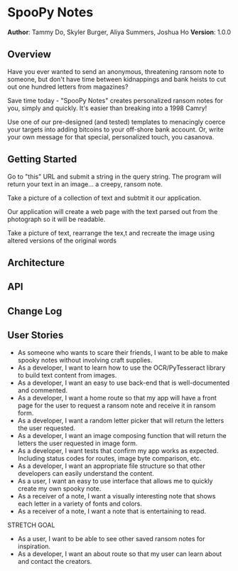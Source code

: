 # SpooPy Notes
**Author**: Tammy Do, Skyler Burger, Aliya Summers, Joshua Ho 
**Version**: 1.0.0


## Overview
Have you ever wanted to send an anonymous, threatening ransom note to someone, but don't have time between kidnappings and bank heists to cut out one hundred letters from magazines?   

Save time today - "SpooPy Notes" creates personalized ransom notes for you, simply and quickly. It's easier than breaking into a 1998 Camry!

Use one of our pre-designed (and tested) templates to menacingly coerce your targets into adding bitcoins to your off-shore bank account.  Or, write your own message for that special, personalized touch, you casanova.

## Getting Started
<!-- What are the steps that a user must take in order to build this app on their own machine and get it running? -->

Go to "this" URL and submit a string in the query string.  The program will return your text in an image... a creepy, ransom note. 

Take a picture of a collection of text and subtmit it our application. 

Our application will create a web page with the text parsed out from the photograph so it will be readable.

Take a picture of text, rearrange the tex,t and recreate the image using altered versions of the original words

## Architecture
<!-- Provide a detailed description of the application design. What technologies (languages, libraries, etc) you're using, and any other relevant design information. This is also an area which you can include any visuals; flow charts, example usage gifs, screen captures, etc.-->

## API
<!-- Provide detailed instructions for your applications usage. This should include any methods or endpoints available to the user/client/developer. Each section should be formatted to provide clear syntax for usage, example calls including input data requirements and options, and example responses or return values. -->

## Change Log
<!-- Use this are to document the iterative changes made to your application as each feature is successfully implemented. Use time stamps. Here's an example:

01-01-2001 4:59pm - Added functionality to add and delete some things.
-->

## User Stories

- As someone who wants to scare their friends, I want to be able to make spooky notes without involving craft supplies.
- As a developer, I want to learn how to use the OCR/PyTesseract library to build text content from images.
- As a developer, I want an easy to use back-end that is well-documented and commented.
- As a developer, I want a home route so that my app will have a front page for the user to request a ransom note and receive it in ransom form.
- As a developer, I want a random letter picker that will return the letters the user requested.
- As a developer, I want an image composing function that will return the letters the user requested in image form.
- As a developer, I want tests that confirm my app works as expected. Including status codes for routes, image byte comparison, etc.
- As a developer, I want an appropriate file structure so that other developers can easily understand the content. 
- As a user, I want an easy to use interface that allows me to quickly create my own spooky note.
- As a receiver of a note, I want a visually interesting note that shows each letter in a variety of fonts and colors. 
- As a receiver of a note, I want a note that is entertaining to read.

STRETCH GOAL 
- As a user, I want to be able to see other saved ransom notes for inspiration. 
- As a developer, I want an about route so that my user can learn about and contact the creators.

